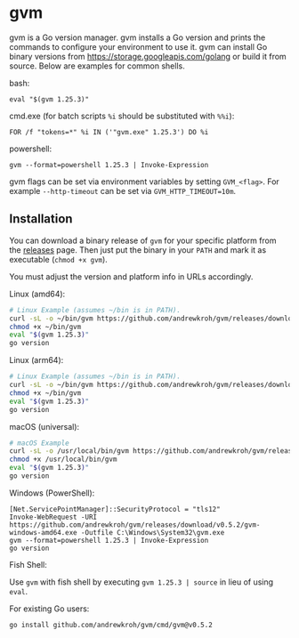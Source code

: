 gvm
===

gvm is a Go version manager. gvm installs a Go version and prints the commands
to configure your environment to use it. gvm can install Go binary versions from
https://storage.googleapis.com/golang or build it from source. Below are
examples for common shells.

bash:

`eval "$(gvm 1.25.3)"`

cmd.exe (for batch scripts `%i` should be substituted with `%%i`):

`FOR /f "tokens=*" %i IN ('"gvm.exe" 1.25.3') DO %i`

powershell:

`gvm --format=powershell 1.25.3 | Invoke-Expression`

gvm flags can be set via environment variables by setting `GVM_<flag>`. For
example `--http-timeout` can be set via `GVM_HTTP_TIMEOUT=10m`.

Installation
------------

You can download a binary release of `gvm` for your specific platform from the
[releases](https://github.com/andrewkroh/gvm/releases) page. Then just put the
binary in your `PATH` and mark it as executable (`chmod +x gvm`).

You must adjust the version and platform info in URLs accordingly.

Linux (amd64):

``` bash
# Linux Example (assumes ~/bin is in PATH).
curl -sL -o ~/bin/gvm https://github.com/andrewkroh/gvm/releases/download/v0.5.2/gvm-linux-amd64
chmod +x ~/bin/gvm
eval "$(gvm 1.25.3)"
go version
```

Linux (arm64):

``` bash
# Linux Example (assumes ~/bin is in PATH).
curl -sL -o ~/bin/gvm https://github.com/andrewkroh/gvm/releases/download/v0.5.2/gvm-linux-arm64
chmod +x ~/bin/gvm
eval "$(gvm 1.25.3)"
go version
```

macOS (universal):

``` bash
# macOS Example
curl -sL -o /usr/local/bin/gvm https://github.com/andrewkroh/gvm/releases/download/v0.5.2/gvm-darwin-all
chmod +x /usr/local/bin/gvm
eval "$(gvm 1.25.3)"
go version
```

Windows (PowerShell):

```
[Net.ServicePointManager]::SecurityProtocol = "tls12"
Invoke-WebRequest -URI https://github.com/andrewkroh/gvm/releases/download/v0.5.2/gvm-windows-amd64.exe -Outfile C:\Windows\System32\gvm.exe
gvm --format=powershell 1.25.3 | Invoke-Expression
go version
```

Fish Shell:

Use `gvm` with fish shell by executing `gvm 1.25.3 | source` in lieu of using `eval`.

For existing Go users:

`go install github.com/andrewkroh/gvm/cmd/gvm@v0.5.2`
